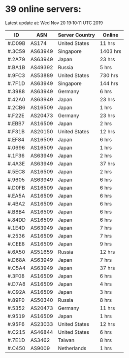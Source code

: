 # 39 online servers:

Latest update at: Wed Nov 20 19:10:11 UTC 2019

| ID | ASN | Server Country | Online |
| -- | --- | -------------- | ------ |
| #.D09B | AS174 | United States | 11 hrs |
| #.3C59 | AS63949 | Singapore | 1403 hrs |
| #.2A79 | AS63949 | Japan | 23 hrs |
| #.BA1B | AS49392 | Russia | 5 hrs |
| #.9FC3 | AS53889 | United States | 730 hrs |
| #.7F1D | AS63949 | Singapore | 144 hrs |
| #.3988 | AS63949 | Germany | 6 hrs |
| #.42A0 | AS63949 | Japan | 23 hrs |
| #.2CB6 | AS16509 | Japan | 1 hrs |
| #.F22E | AS20473 | Germany | 23 hrs |
| #.EBB7 | AS16509 | Japan | 2 hrs |
| #.F31B | AS20150 | United States | 12 hrs |
| #.EF84 | AS16509 | Japan | 6 hrs |
| #.0696 | AS16509 | Japan | 1 hrs |
| #.1F36 | AS63949 | Japan | 2 hrs |
| #.4A3E | AS63949 | Japan | 37 hrs |
| #.5EC8 | AS16509 | Japan | 2 hrs |
| #.9605 | AS63949 | Japan | 6 hrs |
| #.D0FB | AS16509 | Japan | 6 hrs |
| #.EA5A | AS16509 | Japan | 6 hrs |
| #.4BA2 | AS16509 | Japan | 6 hrs |
| #.B8B4 | AS16509 | Japan | 6 hrs |
| #.84DD | AS16509 | Japan | 6 hrs |
| #.1E4D | AS63949 | Japan | 7 hrs |
| #.2536 | AS16509 | Japan | 7 hrs |
| #.CEE8 | AS16509 | Japan | 9 hrs |
| #.6A50 | AS51659 | Russia | 12 hrs |
| #.D68A | AS63949 | Japan | 7 hrs |
| #.C5A4 | AS63949 | Japan | 37 hrs |
| #.3F08 | AS16509 | Japan | 6 hrs |
| #.D7A8 | AS16509 | Japan | 4 hrs |
| #.C92A | AS16509 | Japan | 3 hrs |
| #.89F0 | AS50340 | Russia | 8 hrs |
| #.5352 | AS20473 | Germany | 11 hrs |
| #.9519 | AS16509 | Japan | 1 hrs |
| #.95F6 | AS23033 | United States | 12 hrs |
| #.C215 | AS46844 | United States | 6 hrs |
| #.7E1D | AS3462 | Taiwan | 8 hrs |
| #.C450 | AS9009 | Netherlands | 1 hrs |

